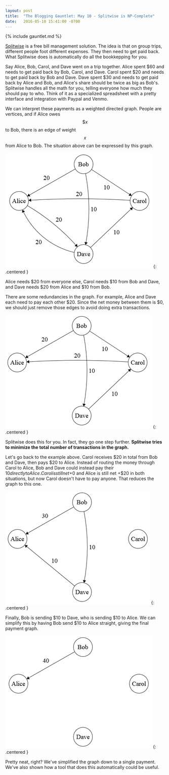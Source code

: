 ```yaml
---
layout: post
title:  "The Blogging Gauntlet: May 10 - Splitwise is NP-Complete"
date:   2016-05-10 15:41:00 -0700
---
```


{% include gauntlet.md %}

[Splitwise](https://www.splitwise.com) is a free bill management solution.
The idea is that on group trips, different people foot different expenses.
They then need to get paid back. What Splitwise does is automatically
do all the bookkepping for you.

Say Alice, Bob, Carol, and Dave went on a trip together.
Alice spent $60 and needs to
get paid back by Bob, Carol, and Dave. Carol spent $20 and needs to
get paid back by Bob and Dave. Dave spent $30 and needs to get paid
back by Alice and Bob, and Alice's share should be twice as big as Bob's.
Splitwise handles all the math for you, telling everyone how much they should
pay to who. Think of it as a specialized
spreadsheet with a pretty interface and integration with Paypal and
Venmo.

We can interpret these payments as a weighted directed graph.
People are vertices, and if Alice owes $$\$x$$ to Bob, there is an
edge of weight $$x$$ from Alice to Bob. The situation above can
be expressed by this graph.

![First payment graph](/public/may10/graph1.png)
{: .centered }

Alice needs $20 from everyone else, Carol needs $10 from Bob and
Dave, and Dave needs $20 from Alice and $10 from Bob.

There are some redundancies in the graph. For example,
Alice and Dave each need to pay each other $20. Since the net money
between them is $0, we should just remove those edges to avoid
doing extra transactions.

![Second payment graph](/public/may10/graph2.png)
{: .centered }

Splitwise does this for you. In fact, they go one step further.
**Splitwise tries to minimize the total number of transactions
in the graph.**

Let's go back to the example above. Carol receives $20 in total
from Bob and Dave, then pays $20 to Alice. Instead of routing
the money through Carol to Alice, Bob and Dave could instead
pay their $10 directly to Alice. Carol is still net +$0 and
Alice is still net +$20 in both situations, but now Carol
doesn't have to pay anyone. That reduces the graph to this one.

![Third payment graph](/public/may10/graph3.png)
{: .centered }

Finally, Bob is sending $10 to Dave, who is sending $10 to Alice.
We can simplify this by having Bob send $10 to Alice straight,
giving the final payment graph.

![4th payment graph](/public/may10/graph4.png)
{: .centered }

Pretty neat, right? We've simplified the graph down to a single payment. We've
also shown how a tool that does this automatically could be useful.
